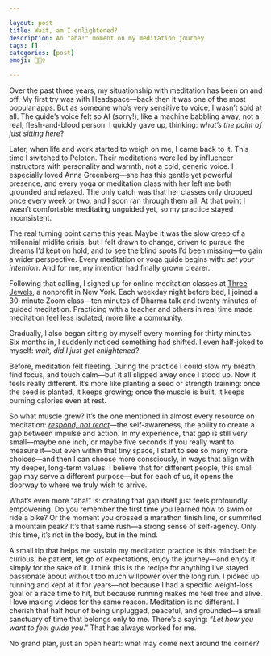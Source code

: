 ```yaml
---

layout: post
title: Wait, am I enlightened?
description: An "aha!" moment on my meditation journey 
tags: []
categories: [post]
emoji: 🧘🏻‍♀️

---
```


Over the past three years, my situationship with meditation has been on and off. My first try was with Headspace—back then it was one of the most popular apps. But as someone who’s very sensitive to voice, I wasn’t sold at all. The guide’s voice felt so AI (sorry!), like a machine babbling away, not a real, flesh-and-blood person. I quickly gave up, thinking: _what’s the point of just sitting here_?

Later, when life and work started to weigh on me, I came back to it. This time I switched to Peloton. Their meditations were led by influencer instructors with personality and warmth, not a cold, generic voice. I especially loved Anna Greenberg—she has this gentle yet powerful presence, and every yoga or meditation class with her left me both grounded and relaxed. The only catch was that her classes only dropped once every week or two, and I soon ran through them all. At that point I wasn’t comfortable meditating unguided yet, so my practice stayed inconsistent.

The real turning point came this year. Maybe it was the slow creep of a millennial midlife crisis, but I felt drawn to change, driven to pursue the dreams I’d kept on hold, and to see the blind spots I’d been missing—to gain a wider perspective. Every meditation or yoga guide begins with: _set your intention_. And for me, my intention had finally grown clearer.

Following that calling, I signed up for online meditation classes at [Three Jewels](https://www.threejewels.org/), a nonprofit in New York. Each weekday night before bed, I joined a 30-minute Zoom class—ten minutes of Dharma talk and twenty minutes of guided meditation. Practicing with a teacher and others in real time made meditation feel less isolated, more like a community.

Gradually, I also began sitting by myself every morning for thirty minutes. Six months in, I suddenly noticed something had shifted. I even half-joked to myself: _wait, did I just get enlightened_?

Before, meditation felt fleeting. During the practice I could slow my breath, find focus, and touch calm—but it all slipped away once I stood up. Now it feels really different. It’s more like planting a seed or strength training: once the seed is planted, it keeps growing; once the muscle is built, it keeps burning calories even at rest.

So what muscle grew? It’s the one mentioned in almost every resource on meditation: [_respond, not react_](https://www.calm.com/blog/respond-vs-react)—the self-awareness, the ability to create a gap between impulse and action. In my experience, that gap is still very small—maybe one inch, or maybe five seconds if you really want to measure it—but even within that tiny space, I start to see so many more choices—and then I can choose more consciously, in ways that align with my deeper, long-term values. I believe that for different people, this small gap may serve a different purpose—but for each of us, it opens the doorway to where we truly wish to arrive.

What’s even more “aha!” is: creating that gap itself just feels profoundly empowering. Do you remember the first time you learned how to swim or ride a bike? Or the moment you crossed a marathon finish line, or summited a mountain peak? It’s that same rush—a strong sense of self-agency. Only this time, it’s not in the body, but in the mind.

A small tip that helps me sustain my meditation practice is this mindset: be curious, be patient, let go of expectations, enjoy the journey—and enjoy it simply for the sake of it. I think this is the recipe for anything I’ve stayed passionate about without too much willpower over the long run. I picked up running and kept at it for years—not because I had a specific weight-loss goal or a race time to hit, but because running makes me feel free and alive. I love making videos for the same reason. Meditation is no different. I cherish that half hour of being unplugged, peaceful, and grounded—a small sanctuary of time that belongs only to me. There’s a saying: “_Let how you want to feel guide you_.” That has always worked for me.

No grand plan, just an open heart: what may come next around the corner?
